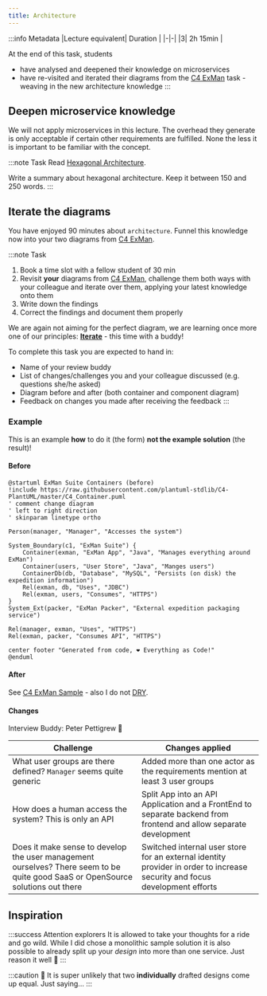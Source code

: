 ```yaml
---
title: Architecture
---
```


:::info Metadata
|Lecture equivalent| Duration |
|-|-|
|3| 2h 15min |

At the end of this task, students

* have analysed and deepened their knowledge on microservices
* have re-visited and iterated their diagrams from the [C4 ExMan](c4-exman) task - weaving in the new architecture knowledge
:::

## Deepen microservice knowledge

We will not apply microservices in this lecture. The overhead they generate is only acceptable if certain other requirements are fulfilled. None the less it is important to be familiar with the concept.

:::note Task
Read [Hexagonal Architecture](/docs/techniques/hexagonal-architecture).

Write a summary about hexagonal architecture. Keep it between 150 and 250 words.
:::

## Iterate the diagrams
You have enjoyed 90 minutes about `architecture`. Funnel this knowledge now into your two diagrams from [C4 ExMan](c4-exman).


:::note Task

1. Book a time slot with a fellow student of 30 min
2. Revisit **your** diagrams from [C4 ExMan](c4-exman), challenge them both ways with your colleague and iterate over them, applying your latest knowledge onto them
3. Write down the findings
4. Correct the findings and document them properly

We are again not aiming for the perfect diagram, we are learning once more one of our principles: [**Iterate**](/docs/theory/principles#iterate) - this time with a buddy!

To complete this task you are expected to hand in:

* Name of your review buddy
* List of changes/challenges you and your colleague discussed (e.g. questions she/he asked)
* Diagram before and after (both container and component diagram)
* Feedback on changes you made after receiving the feedback
:::

### Example

This is an example **how** to do it (the form) **not the example solution** (the result)!

#### Before

```plantuml
@startuml ExMan Suite Containers (before)
!include https://raw.githubusercontent.com/plantuml-stdlib/C4-PlantUML/master/C4_Container.puml
' comment change diagram
' left to right direction
' skinparam linetype ortho

Person(manager, "Manager", "Accesses the system")

System_Boundary(c1, "ExMan Suite") {
    Container(exman, "ExMan App", "Java", "Manages everything around ExMan")
    Container(users, "User Store", "Java", "Manges users")
    ContainerDb(db, "Database", "MySQL", "Persists (on disk) the expedition information")
    Rel(exman, db, "Uses", "JDBC")
    Rel(exman, users, "Consumes", "HTTPS")
}
System_Ext(packer, "ExMan Packer", "External expedition packaging service")

Rel(manager, exman, "Uses", "HTTPS")
Rel(exman, packer, "Consumes API", "HTTPS")

center footer "Generated from code, ❤️ Everything as Code!"
@enduml
```
#### After

See [C4 ExMan Sample](/docs/tasks/solutions/c4-exman.md) - also I do not [DRY](/docs/theory/principles#do-not-repeat).

#### Changes

Interview Buddy: Peter Pettigrew 🐀

|Challenge|Changes applied|
|-|-|
|What user groups are there defined? `Manager` seems quite generic|Added more than one actor as the requirements mention at least 3 user groups|
|How does a human access the system? This is only an API|Split App into an API Application and a FrontEnd to separate backend from frontend and allow separate development|
|Does it make sense to develop the user management ourselves? There seem to be quite good SaaS or OpenSource solutions out there|Switched internal user store for an external identity provider in order to increase security and focus development efforts|

## Inspiration

:::success Attention explorers
It is allowed to take your thoughts for a ride and go wild. While I did chose a monolithic sample solution it is also possible to already split up your _design_ into more than one service. Just reason it well 🤝
:::

:::caution 👀
It is super unlikely that two **individually** drafted designs come up equal. Just saying...
:::